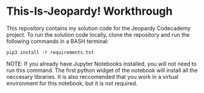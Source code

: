 # This-Is-Jeopardy! Workthrough
This repository contains my solution code for the Jeopardy Codecademy project. To run the solution code locally, clone the repository and run the following commands in a BASH terminal:
```
pip3 install -r requirements.txt
```

NOTE: If you already have Jupyter Notebooks installed, you will not need to run this command. The first python widget of the notebook will install all the neccesary libraries. It is also reccomended that you work in a virtual environment for this notebook, but it is not required.
